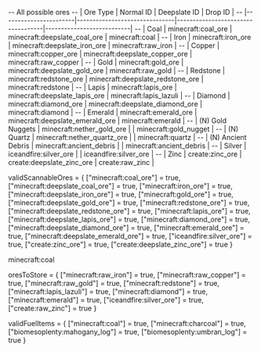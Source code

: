 -- All possible ores
--     | Ore Type              | Normal ID                     | Deepslate ID                      | Drop ID                   |
--     |-----------------------|-------------------------------|-----------------------------------|---------------------------|
--     | Coal                  | minecraft:coal_ore            | minecraft:deepslate_coal_ore      | minecraft:coal            |
--     | Iron                  | minecraft:iron_ore            | minecraft:deepslate_iron_ore      | minecraft:raw_iron        |
--     | Copper                | minecraft:copper_ore          | minecraft:deepslate_copper_ore    | minecraft:raw_copper      |
--     | Gold                  | minecraft:gold_ore            | minecraft:deepslate_gold_ore      | minecraft:raw_gold        |
--     | Redstone              | minecraft:redstone_ore        | minecraft:deepslate_redstone_ore  | minecraft:redstone        |
--     | Lapis                 | minecraft:lapis_ore           | minecraft:deepslate_lapis_ore     | minecraft:lapis_lazuli    |
--     | Diamond               | minecraft:diamond_ore         | minecraft:deepslate_diamond_ore   | minecraft:diamond         |
--     | Emerald               | minecraft:emerald_ore         | minecraft:deepslate_emerald_ore   | minecraft:emerald         |
--     | (N) Gold Nuggets      | minecraft:nether_gold_ore     |                                   | minecraft:gold_nugget     |
--     | (N) Quartz            | minecraft:nether_quartz_ore   |                                   | minecraft:quartz          |
--     | (N) Ancient Debris    | minecraft:ancient_debris      |                                   | minecraft:ancient_debris  |
--     | Silver                | iceandfire:silver_ore         |                                   | iceandfire:silver_ore     |
--     | Zinc                  | create:zinc_ore               | create:deepslate_zinc_ore         | create:raw_zinc           |



validScannableOres = {
    ["minecraft:coal_ore"] = true,
    ["minecraft:deepslate_coal_ore"] = true,
    ["minecraft:iron_ore"] = true,
    ["minecraft:deepslate_iron_ore"] = true,
    ["minecraft:gold_ore"] = true,
    ["minecraft:deepslate_gold_ore"] = true,
    ["minecraft:redstone_ore"] = true,
    ["minecraft:deepslate_redstone_ore"] = true,
    ["minecraft:lapis_ore"] = true,
    ["minecraft:deepslate_lapis_ore"] = true,
    ["minecraft:diamond_ore"] = true,
    ["minecraft:deepslate_diamond_ore"] = true,
    ["minecraft:emerald_ore"] = true,
    ["minecraft:deepslate_emerald_ore"] = true,
    ["iceandfire:silver_ore"] = true,
    ["create:zinc_ore"] = true,
    ["create:deepslate_zinc_ore"] = true
}

minecraft:coal

oresToStore = {
    ["minecraft:raw_iron"] = true,
    ["minecraft:raw_copper"] = true,
    ["minecraft:raw_gold"] = true,
    ["minecraft:redstone"] = true,
    ["minecraft:lapis_lazuli"] = true,
    ["minecraft:diamond"] = true,
    ["minecraft:emerald"] = true,
    ["iceandfire:silver_ore"] = true,
    ["create:raw_zinc"] = true
}


validFuelItems = {
	["minecraft:coal"] = true,
	["minecraft:charcoal"] = true,
    ["biomesoplenty:mahogany_log"] = true,
    ["biomesoplenty:umbran_log"] = true
}

